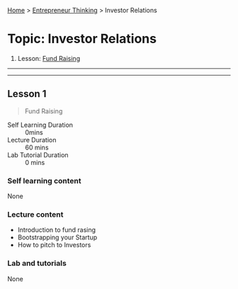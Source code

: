 [Home](../README.md) > [Entrepreneur Thinking](./README.md) > Investor Relations

# Topic: Investor Relations

1. Lesson: [Fund Raising](#lesson-1)

---

---

## Lesson 1

> Fund Raising

<dl>
<dt>Self Learning Duration</dt>
<dd> 0mins</dd>
<dt>Lecture Duration</dt>
<dd>60 mins</dd>
<dt>Lab Tutorial Duration</dt>
<dd>0 mins</dd>
</dl>

### Self learning content

None

### Lecture content

- Introduction to fund rasing
- Bootstrapping your Startup
- How to pitch to Investors

### Lab and tutorials

None
